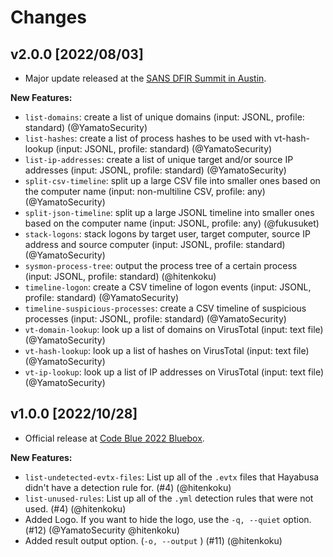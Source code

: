 # Changes

## v2.0.0 [2022/08/03]

- Major update released at the [SANS DFIR Summit in Austin](https://www.sans.org/cyber-security-training-events/digital-forensics-summit-2023/).

**New Features:**

- `list-domains`: create a list of unique domains (input: JSONL, profile: standard) (@YamatoSecurity)
- `list-hashes`: create a list of process hashes to be used with vt-hash-lookup (input: JSONL, profile: standard) (@YamatoSecurity)
- `list-ip-addresses`: create a list of unique target and/or source IP addresses (input: JSONL, profile: standard) (@YamatoSecurity)
- `split-csv-timeline`: split up a large CSV file into smaller ones based on the computer name (input: non-multiline CSV, profile: any) (@YamatoSecurity)
- `split-json-timeline`: split up a large JSONL timeline into smaller ones based on the computer name (input: JSONL, profile: any) (@fukusuket)
- `stack-logons`: stack logons by target user, target computer, source IP address and source computer (input: JSONL, profile: standard) (@YamatoSecurity)
- `sysmon-process-tree`: output the process tree of a certain process (input: JSONL, profile: standard) (@hitenkoku)
- `timeline-logon`: create a CSV timeline of logon events (input: JSONL, profile: standard) (@YamatoSecurity)
- `timeline-suspicious-processes`: create a CSV timeline of suspicious processes (input: JSONL, profile: standard) (@YamatoSecurity)
- `vt-domain-lookup`: look up a list of domains on VirusTotal (input: text file) (@YamatoSecurity)
- `vt-hash-lookup`: look up a list of hashes on VirusTotal (input: text file) (@YamatoSecurity)
- `vt-ip-lookup`: look up a list of IP addresses on VirusTotal (input: text file) (@YamatoSecurity)

## v1.0.0 [2022/10/28]

- Official release at [Code Blue 2022 Bluebox](https://codeblue.jp/2022/en/talks/?content=talks_24).

**New Features:**

- `list-undetected-evtx-files`: List up all of the `.evtx` files that Hayabusa didn't have a detection rule for. (#4) (@hitenkoku)
- `list-unused-rules`: List up all of the `.yml` detection rules that were not used. (#4) (@hitenkoku)
- Added Logo. If you want to hide the logo, use the `-q, --quiet` option. (#12) (@YamatoSecurity @hitenkoku)
- Added result output option. (`-o, --output` ) (#11) (@hitenkoku)
